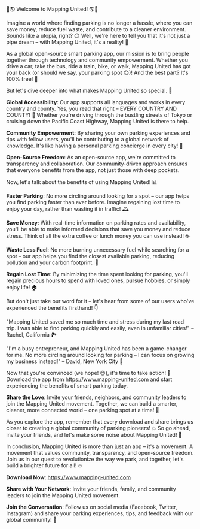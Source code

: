 🚨🌎 Welcome to Mapping United! 🌎🚨

Imagine a world where finding parking is no longer a hassle, where you can save money, reduce fuel waste, and contribute to a cleaner environment. Sounds like a utopia, right? 😊 Well, we're here to tell you that it's not just a pipe dream – with Mapping United, it's a reality! 📱

As a global open-source smart parking app, our mission is to bring people together through technology and community empowerment. Whether you drive a car, take the bus, ride a train, bike, or walk, Mapping United has got your back (or should we say, your parking spot 😊)! And the best part? It's 100% free! 🎁

But let's dive deeper into what makes Mapping United so special. 🤔

**Global Accessibility**: Our app supports all languages and works in every country and county. Yes, you read that right – EVERY COUNTRY AND COUNTY! 💯 Whether you're driving through the bustling streets of Tokyo or cruising down the Pacific Coast Highway, Mapping United is there to help.

**Community Empowerment**: By sharing your own parking experiences and tips with fellow users, you'll be contributing to a global network of knowledge. It's like having a personal parking concierge in every city! 🤝

**Open-Source Freedom**: As an open-source app, we're committed to transparency and collaboration. Our community-driven approach ensures that everyone benefits from the app, not just those with deep pockets.

Now, let's talk about the benefits of using Mapping United! 📊

**Faster Parking**: No more circling around looking for a spot – our app helps you find parking faster than ever before. Imagine regaining lost time to enjoy your day, rather than wasting it in traffic! 🕰️

**Save Money**: With real-time information on parking rates and availability, you'll be able to make informed decisions that save you money and reduce stress. Think of all the extra coffee or lunch money you can use instead! ☕️

**Waste Less Fuel**: No more burning unnecessary fuel while searching for a spot – our app helps you find the closest available parking, reducing pollution and your carbon footprint. 🌟

**Regain Lost Time**: By minimizing the time spent looking for parking, you'll regain precious hours to spend with loved ones, pursue hobbies, or simply enjoy life! 🏠

But don't just take our word for it – let's hear from some of our users who've experienced the benefits firsthand! 👇

"Mapping United saved me so much time and stress during my last road trip. I was able to find parking quickly and easily, even in unfamiliar cities!" – Rachel, California 🏞️

"I'm a busy entrepreneur, and Mapping United has been a game-changer for me. No more circling around looking for parking – I can focus on growing my business instead!" – David, New York City 💼

Now that you're convinced (we hope! 😊), it's time to take action! 🎉 Download the app from https://www.mapping-united.com and start experiencing the benefits of smart parking today.

**Share the Love**: Invite your friends, neighbors, and community leaders to join the Mapping United movement. Together, we can build a smarter, cleaner, more connected world – one parking spot at a time! 🌈

As you explore the app, remember that every download and share brings us closer to creating a global community of parking pioneers! 💥 So go ahead, invite your friends, and let's make some noise about Mapping United! 🎉

In conclusion, Mapping United is more than just an app – it's a movement. A movement that values community, transparency, and open-source freedom. Join us in our quest to revolutionize the way we park, and together, let's build a brighter future for all! 🔥

**Download Now**: https://www.mapping-united.com

**Share with Your Network**: Invite your friends, family, and community leaders to join the Mapping United movement.

**Join the Conversation**: Follow us on social media (Facebook, Twitter, Instagram) and share your parking experiences, tips, and feedback with our global community! 📱